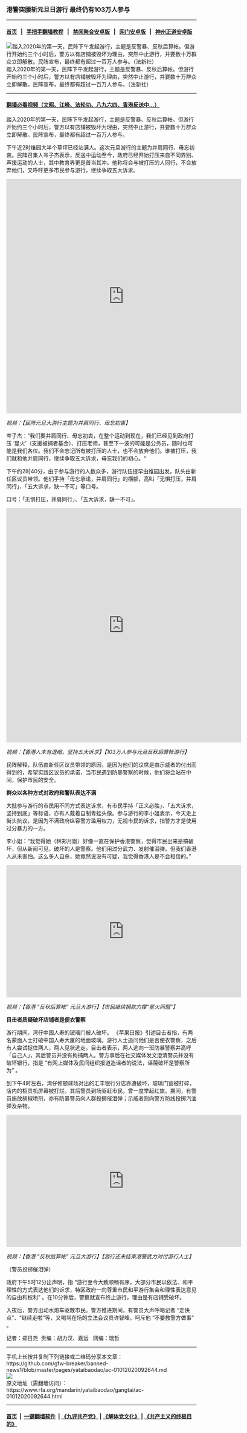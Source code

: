 ### 港警突腰斩元旦日游行 最终仍有103万人参与
------------------------

#### [首页](https://github.com/gfw-breaker/banned-news1/blob/master/README.md) &nbsp;&nbsp;|&nbsp;&nbsp; [手把手翻墙教程](https://github.com/gfw-breaker/guides/wiki) &nbsp;&nbsp;|&nbsp;&nbsp; [禁闻聚合安卓版](https://github.com/gfw-breaker/bn-android) &nbsp;&nbsp;|&nbsp;&nbsp; [网门安卓版](https://github.com/oGate2/oGate) &nbsp;&nbsp;|&nbsp;&nbsp; [神州正道安卓版](https://github.com/SzzdOgate/update) 



<div id="headerimg">
 <img alt="踏入2020年的第一天，民阵下午发起游行，主题是反警暴、反秋后算帐。但游行开始约三个小时后，警方以有店铺被毁坏为理由，突然中止游行，并要数十万群众立即解散。民阵宣布，最终都有超过一百万人参与。（法新社）" src="https://www.rfa.org/mandarin/yataibaodao/gangtai/ac-01012020092644.html/000_1NE0VV-1.jpg/@@images/8c68f122-58bd-4541-8f2f-027fa21d46a1.jpeg" title="踏入2020年的第一天，民阵下午发起游行，主题是反警暴、反秋后算帐。但游行开始约三个小时后，警方以有店铺被毁坏为理由，突然中止游行，并要数十万群众立即解散。民阵宣布，最终都有超过一百万人参与。（法新社）"/>
 <div id="headerimgcontents">
  <div id="headerimgcaption">
   <span>
    踏入2020年的第一天，民阵下午发起游行，主题是反警暴、反秋后算帐。但游行开始约三个小时后，警方以有店铺被毁坏为理由，突然中止游行，并要数十万群众立即解散。民阵宣布，最终都有超过一百万人参与。（法新社）
   </span>
   <!-- zoomattribute -->
  </div>
  <!-- headerimgcaption -->
 </div>
 <!-- headerimagecontents -->
</div>

<hr/>


#### [翻墙必看视频（文昭、江峰、法轮功、八九六四、香港反送中...）](http://167.172.214.107/home.html)

<div id="storytext">
 <div>
  <div class="slot_header">
  </div>
 </div>
 <p>
 </p>
 <p>
  踏入2020年的第一天，民阵下午发起游行，主题是反警暴、反秋后算帐。但游行开始约三个小时后，警方以有店铺被毁坏为理由，突然中止游行，并要数十万群众立即解散。民阵宣布，最终都有超过一百万人参与。
 </p>
 <p>
  下午近2时维园大半个草坪已经站满人。这次元旦游行的主题为并肩同行、毋忘初衷。民阵召集人岑子杰表示，反送中运动至今，政府已经开始打压来自不同界别、声援运动的人士，其中教育界更是首当其冲。他称将会与被打压的人同行，不会放弃他们，又呼吁更多市民参与游行，继续争取五大诉求。
 </p>
 <p>
 </p>
 <p>
  <iframe frameborder="0" height="620" scrolling="no" src="https://www.facebook.com/plugins/video.php?href=https%3A%2F%2Fwww.facebook.com%2FRFAChinese%2Fvideos%2F581481405976875%2F&amp;show_text=0&amp;width=622" width="622">
  </iframe>
 </p>
 <p>
  <i>
   视频：【民阵元旦大游行主题为并肩同行、毋忘初衷】
  </i>
 </p>
 <p>
 </p>
 <p>
 </p>
 <p>
  岑子杰：“我们要并肩同行、毋忘初衷，在整个运动到现在，我们已经见到政府打压 ‘星火’（支援被捕者基金）、打压老师，甚至下一波的可能是公务员，随时也可能是我们各位。我们不会忘记所有被打压的人士，也不会放弃他们。谁被打压，我们就和他并肩同行，继续争取五大诉求，毋忘我们的初心。“
 </p>
 <p>
  下午约2时40分，由于参与游行的人数众多，游行队伍提早由维园出发，队头由新任区议员带领。他们手持「毋忘承诺，并肩同行」的横额，高叫「无惧打压，并肩同行」、「五大诉求，缺一不可」等口号。
 </p>
 <p>
  口号：「无惧打压，并肩同行」、「五大诉求，缺一不可」。
 </p>
 <p>
 </p>
 <p>
  <iframe frameborder="0" height="620" scrolling="no" src="https://www.facebook.com/plugins/video.php?href=https%3A%2F%2Fwww.facebook.com%2FRFAChinese%2Fvideos%2F2754985771211810%2F&amp;show_text=0&amp;width=622" width="622">
  </iframe>
 </p>
 <p>
  <i>
   视频：【香港人未有退缩，坚持五大诉求】【103万人参与元旦反秋后算帐游行】
  </i>
 </p>
 <p>
 </p>
 <p>
  民阵解释，队伍由新任区议员带领的原因，是因为他们的议席是由示威者的付出而得到的，希望实践区议员的承诺，当市民遇到防暴警察的时候，他们将会站在中间，保护市民的安全。
 </p>
 <p>
  <b>
   群众以各种方式对政府和警队表达不满
  </b>
 </p>
 <p>
  大批参与游行的市民用不同方式表达诉求，有市民手持「正义必胜」、「五大诉求，坚持到底」等标语，亦有人戴着自制青蛙头像。参与游行的李小姐表示，今天走上街头抗议，是因为不满政府纵容警方滥用权力，无视市民的诉求，指警方才是使用过分暴力的一方。
 </p>
 <p>
  李小姐：“我觉得她（林郑月娥）好像一直在保护香港警察，觉得市民出来是搞破坏，但从新闻可见，破坏的人是警察。他们用过分武力、发射催泪弹。但我们香港人从未害怕。这么多人自杀，她竟然说没有可疑，我觉得香港人是不会相信的。”
 </p>
 <p>
 </p>
 <p>
  <iframe frameborder="0" height="350" scrolling="no" src="https://www.facebook.com/plugins/video.php?href=https%3A%2F%2Fwww.facebook.com%2FRFAChinese%2Fvideos%2F586619948842543%2F&amp;show_text=0&amp;width=622" width="622">
  </iframe>
 </p>
 <p>
  <i>
   视频：【香港 “反秋后算帐” 元旦大游行】【市民继续捐款力撑“星火同盟”】
  </i>
 </p>
 <p>
 </p>
 <p>
  <b>
   目击者质疑破坏店铺者是便衣警察
  </b>
 </p>
 <p>
  游行期间，湾仔中国人寿的玻璃门被人破坏。 《苹果日报》引述目击者指，有两名蒙面人士打破中国人寿大厦的地面玻璃。游行人士追问他们是否便衣警察，之后有人尝试捉住两人，两人见状逃走。目击者表示，两人逃向一班防暴警察并高呼「自己人」，其后警员并没有拘捕两人。警方事后在社交媒体发文澄清警员并没有破坏银行，指是 “有网上媒体及民间组织报道造谣者的说法，诬蔑破坏是警察所为” 。
 </p>
 <p>
  到下午4时左右，湾仔修顿球场对出的汇丰银行分店亦遭破坏，玻璃门窗被打碎，店内的柜员机屏幕被打烂。其后警员到场驱赶市民，曾一度举起红旗。期间，有警员施放胡椒喷剂，亦有防暴警员向人群投掷催泪弹；示威者则向警方防线投掷汽油弹及杂物。
 </p>
 <p>
 </p>
 <p>
  <iframe frameborder="0" height="350" scrolling="no" src="https://www.facebook.com/plugins/video.php?href=https%3A%2F%2Fwww.facebook.com%2FRFAChinese%2Fvideos%2F555842035144599%2F&amp;show_text=0&amp;width=622" width="622">
  </iframe>
 </p>
 <p>
  <i>
   视频：【香港 “反秋后算帐” 元旦大游行】【游行还未结束港警武力对付游行人士】
  </i>
 </p>
 <p>
 </p>
 <p>
  （警员投掷催泪弹）
 </p>
 <p>
  政府下午5时12分出声明，指 “游行至今大致顺畅有序，大部分市民以依法、和平理性的方式表达他们的诉求，特区政府一向尊重市民和平游行集会和理性表达意见的自由和权利” 。在10分钟后，警察就宣布终止游行，理由是有店铺受破坏。
 </p>
 <p>
  入夜后，警方出动水炮车驱散市民。警方推进期间，有警员大声呼喝记者 “走快点”、“继续走啦”等，又喝骂在场的立法会议员许智峰，呵斥他 “不要教警方做事” 。
 </p>
 <p>
 </p>
 <p>
  记者：郑日尧  责编：胡力汉、嘉远   网编：瑞哲
 </p>
</div>

<hr/>
手机上长按并复制下列链接或二维码分享本文章：<br/>
https://github.com/gfw-breaker/banned-news1/blob/master/pages/yataibaodao/ac-01012020092644.md <br/>
<a href='https://github.com/gfw-breaker/banned-news1/blob/master/pages/yataibaodao/ac-01012020092644.md'><img src='https://github.com/gfw-breaker/banned-news1/blob/master/pages/yataibaodao/ac-01012020092644.md.png'/></a> <br/>
原文地址（需翻墙访问）：https://www.rfa.org/mandarin/yataibaodao/gangtai/ac-01012020092644.html


------------------------
#### [首页](https://github.com/gfw-breaker/banned-news1/blob/master/README.md) &nbsp;|&nbsp; [一键翻墙软件](https://github.com/gfw-breaker/nogfw/blob/master/README.md) &nbsp;| [《九评共产党》](https://github.com/gfw-breaker/9ping.md/blob/master/README.md#九评之一评共产党是什么) | [《解体党文化》](https://github.com/gfw-breaker/jtdwh.md/blob/master/README.md) | [《共产主义的终极目的》](https://github.com/gfw-breaker/gczydzjmd.md/blob/master/README.md)


<img src='http://gfw-breaker.win/banned-news/pages/yataibaodao/ac-01012020092644.md' width='0px' height='0px'/>